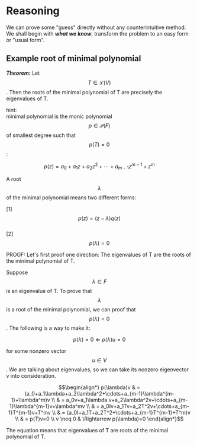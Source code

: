 <script id="MathJax-script" async src="https://cdn.jsdelivr.net/npm/mathjax@3/es5/tex-mml-chtml.js"></script>

# Reasoning

We can prove some "guess" directly without any counterintuitive method.
We shall begin with ***what we know***,
transform the problem to an easy form or "usual form".

## Example root of minimal polynomial

***Theorem:*** Let $$T\in\mathcal{L}(V)$$. Then
the roots of the minimal polynomial of T are
precisely the eigenvalues of T.

hint:  
minimal polynomial is the monic polynomial $$p\in\mathcal{P}(F)$$
of smallest degree such that $$p(T)=0$$:

$$p(z)=a_0+a_1z+a_2z^2+\cdots+a_{m-1}z^{m-1}+z^m$$

A root $$\lambda$$ of the minimal polynomial means two different forms:

[1] $$p(z)=(z-\lambda)q(z)$$  
[2] $$p(\lambda)=0$$

PROOF: Let's first proof one direction:
The eigenvalues of T are the roots of the
minimal polynomial of T.

Suppose $$\lambda\in F$$ is an eigenvalue
of T. To prove that $$\lambda$$
is a root of the minimal polynomial, we can
proof that $$p(\lambda)=0$$. The following
is a way to make it:

$$p(\lambda)=0 \Leftarrow p(\lambda)u=0$$

for some nonzero vector $$u\in V$$.
We are talking about eigenvalues, so we can
take its nonzero eigenvector v into consideration.

$$\begin{align*} p(\lambda)v
& = (a_0+a_1\lambda+a_2\lambda^2+\cdots+a_{m-1}\lambda^{m-1}+\lambda^m)v \\
& = a_0v+a_1\lambda v+a_2\lambda^2v+\cdots+a_{m-1}\lambda^{m-1}v+\lambda^mv \\
& = a_0Iv+a_1Tv+a_2T^2v+\cdots+a_{m-1}T^{m-1}v+T^mv \\
& = (a_0I+a_1T+a_2T^2+\cdots+a_{m-1}T^{m-1}+T^m)v \\
& = p(T)v=0 \\
v \neq 0 & \Rightarrow p(\lambda)=0
\end{align*}$$

The equation means that eigenvalues of T
are roots of the minimal polynomial of T.
